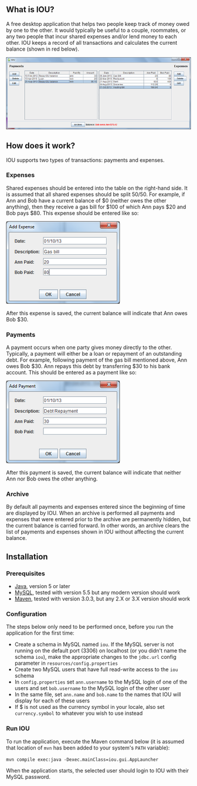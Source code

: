## What is IOU?
A free desktop application that helps two people keep track of money owed by one to the other. It would typically be
useful to a couple, roommates, or any two people that incur shared expenses and/or lend money to each other. IOU
keeps a record of all transactions and calculates the current balance (shown in red below).

![Expense](docs/screenshot.png)

## How does it work?
IOU supports two types of transactions: payments and expenses.

### Expenses
Shared expenses should be entered into the table on the right-hand side. It is assumed that all shared expenses should be
split 50/50. For example, if Ann and Bob have a current balance of $0 (neither owes the other anything), then they
receive a gas bill for $100 of which Ann pays $20 and Bob pays $80. This expense should be entered like so:

![Expense](docs/expense.png)

After this expense is saved, the current balance will indicate that Ann owes Bob $30.

### Payments

A payment occurs when one party gives money directly to the other. Typically, a payment will either be a loan or repayment
of an outstanding debt. For example, following payment of the gas bill mentioned above, Ann owes Bob $30. Ann repays this
debt by transferring $30 to his bank account. This should be entered as a payment like so:

![Payment](docs/payment.png)

After this payment is saved, the current balance will indicate that neither Ann nor Bob owes the other anything.

### Archive

By default all payments and expenses entered since the beginning of time are displayed by IOU. When an archive
is performed all payments and expenses that were entered prior to the archive are permanently hidden, but the current
balance is carried forward. In other words, an archive clears the list of payments and expenses shown in IOU without
affecting the current balance.

## Installation

### Prerequisites

* [Java](http://www.oracle.com/technetwork/java/javase/downloads/index.html), version 5 or later
* [MySQL](http://dev.mysql.com/downloads/mysql/), tested with version 5.5 but any modern version should work
* [Maven](http://maven.apache.org/download.cgi), tested with version 3.0.3, but any 2.X or 3.X version should work

### Configuration

The steps below only need to be performed once, before you run the application for the first time:

* Create a schema in MySQL named `iou`. If the MySQL server is not running on the default port (3306) on localhost
(or you didn't name the schema `iou`), make the appropriate changes to the `jdbc.url` config parameter in `resources/config.properties`
* Create two MySQL users that have full read-write access to the `iou` schema
* In `config.properties` set `ann.username` to the MySQL login of one of the users and set `bob.username` to the
MySQL login of the other user
* In the same file, set `ann.name` and `bob.name` to the names that IOU will display for each of these users
* If $ is not used as the currency symbol in your locale, also set `currency.symbol` to whatever you wish to use instead

### Run IOU

To run the application, execute the Maven command below (it is assumed that location of `mvn` has been added
to your system's `PATH` variable):

`mvn compile exec:java -Dexec.mainClass=iou.gui.AppLauncher`

When the application starts, the selected user should login to IOU with their MySQL password.